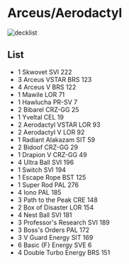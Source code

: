 # Arceus/Aerodactyl

![decklist](../../!Images/Standard/4BST-SVI/Arceus-Aerodactyl.png)

## List
* 1 Skwovet SVI 222
* 3 Arceus VSTAR BRS 123
* 4 Arceus V BRS 122
* 1 Mawile LOR 71
* 1 Hawlucha PR-SV 7
* 2 Bibarel CRZ-GG 25
* 1 Yveltal CEL 19
* 2 Aerodactyl VSTAR LOR 93
* 2 Aerodactyl V LOR 92
* 1 Radiant Alakazam SIT 59
* 2 Bidoof CRZ-GG 29
* 1 Drapion V CRZ-GG 49
* 4 Ultra Ball SVI 196
* 1 Switch SVI 194
* 1 Escape Rope BST 125
* 1 Super Rod PAL 276
* 4 Iono PAL 185
* 3 Path to the Peak CRE 148
* 2 Box of Disaster LOR 154
* 4 Nest Ball SVI 181
* 3 Professor's Research SVI 189
* 3 Boss's Orders PAL 172
* 3 V Guard Energy SIT 169
* 6 Basic {F} Energy SVE 6
* 4 Double Turbo Energy BRS 151
